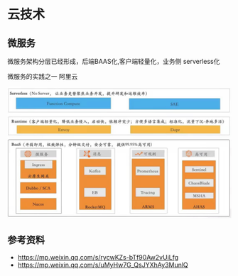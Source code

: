 # 云技术
## 微服务
微服务架构分层已经形成，后端BAAS化,客户端轻量化，业务侧 serverless化

微服务的实践之一 阿里云

![](./微服务实践-阿里云.jpeg)

## 参考资料
- https://mp.weixin.qq.com/s/rycwKZs-bTf90Aw2vUiLfg
- https://mp.weixin.qq.com/s/uMyHw7G_QsJYXhAy3MunlQ

